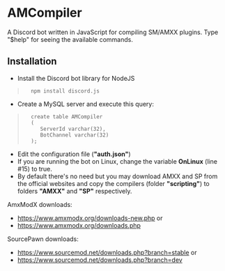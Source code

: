 # AMCompiler
A Discord bot written in JavaScript for compiling SM/AMXX plugins. Type "$help" for seeing the available commands.

## Installation

- Install the Discord bot library for NodeJS
>       npm install discord.js

- Create a MySQL server and execute this query:
>       create table AMCompiler
>       (
>	       ServerId varchar(32),
>	       BotChannel varchar(32)
>       );

- Edit the configuration file (**"auth.json"**)
- If you are running the bot on Linux, change the variable **OnLinux** (line #15) to true.
- By default there's no need but you may download AMXX and SP from the official websites and copy the compilers (folder **"scripting"**) to folders **"AMXX"** and **"SP"** respectively.



AmxModX downloads:
- https://www.amxmodx.org/downloads-new.php
  or
- https://www.amxmodx.org/downloads.php

SourcePawn downloads:
- https://www.sourcemod.net/downloads.php?branch=stable
  or
- https://www.sourcemod.net/downloads.php?branch=dev
